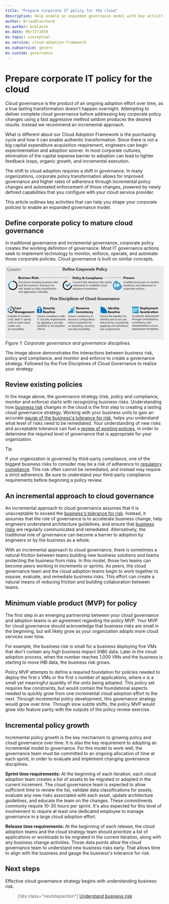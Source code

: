 ```yaml
---
title: "Prepare corporate IT policy for the cloud"
description: Help enable an expanded governance model with key activities like incremental corporate policy changes and automated enforcement.
author: BrianBlanchard
ms.author: brblanch
ms.date: 09/17/2019
ms.topic: conceptual
ms.service: cloud-adoption-framework
ms.subservice: govern
ms.custom: governance
---
```


# Prepare corporate IT policy for the cloud

Cloud governance is the product of an ongoing adoption effort over time, as a true lasting transformation doesn't happen overnight. Attempting to deliver complete cloud governance before addressing key corporate policy changes using a fast aggressive method seldom produces the desired results. Instead we recommend an incremental approach.

What is different about our Cloud Adoption Framework is the purchasing cycle and how it can enable authentic transformation. Since there is not a big capital expenditure acquisition requirement, engineers can begin experimentation and adoption sooner. In most corporate cultures, elimination of the capital expense barrier to adoption can lead to tighter feedback loops, organic growth, and incremental execution.

The shift to cloud adoption requires a shift in governance. In many organizations, corporate policy transformation allows for improved governance and higher rates of adherence through incremental policy changes and automated enforcement of those changes, powered by newly defined capabilities that you configure with your cloud service provider.

This article outlines key activities that can help you shape your corporate policies to enable an expanded governance model.

## Define corporate policy to mature cloud governance

In traditional governance and incremental governance, corporate policy creates the working definition of governance. Most IT governance actions seek to implement technology to monitor, enforce, operate, and automate those corporate policies. Cloud governance is built on similar concepts.

![Corporate governance and governance disciplines](../../_images/operational-transformation-govern-large.png)
_Figure 1: Corporate governance and governance disciplines._

The image above demonstrates the interactions between business risk, policy and compliance, and monitor and enforce to create a governance strategy. Followed by the Five Disciplines of Cloud Governance to realize your strategy.

## Review existing policies

In the image above, the governance strategy (risk, policy and compliance, monitor and enforce) starts with recognizing business risks. Understanding how [business risk](./business-risk.md) changes in the cloud is the first step to creating a lasting cloud governance strategy. Working with your business units to gain an accurate [gauge of the business's tolerance for risk](./risk-tolerance.md), helps you understand what level of risks need to be remediated. Your understanding of new risks and acceptable tolerance can fuel a [review of existing policies](./cloud-policy-review.md), in order to determine the required level of governance that is appropriate for your organization.

> [!TIP]
> If your organization is governed by third-party compliance, one of the biggest business risks to consider may be a risk of adherence to [regulatory compliance](./regulatory-compliance.md). This risk often cannot be remediated, and instead may require a strict adherence. Be sure to understand your third-party compliance requirements before beginning a policy review.

## An incremental approach to cloud governance

An incremental approach to cloud governance assumes that it is unacceptable to exceed the [business's tolerance for risk](./risk-tolerance.md). Instead, it assumes that the role of governance is to accelerate business change, help engineers understand architecture guidelines, and ensure that [business risks](./business-risk.md) are regularly communicated and remediated. Alternatively, the traditional role of governance can become a barrier to adoption by engineers or by the business as a whole.

With an incremental approach to cloud governance, there is sometimes a natural friction between teams building new business solutions and teams protecting the business from risks. In this model, those two teams can become peers working in increments or sprints. As peers, the cloud governance team and the cloud adoption teams begin to work together to expose, evaluate, and remediate business risks. This effort can create a natural means of reducing friction and building collaboration between teams.

## Minimum viable product (MVP) for policy

The first step in an emerging partnership between your cloud governance and adoption teams is an agreement regarding the policy MVP. Your MVP for cloud governance should acknowledge that business risks are small in the beginning, but will likely grow as your organization adopts more cloud services over time.

<!-- cSpell:ignore HBI -->

For example, the business risk is small for a business deploying five VMs that don't contain any high business impact (HBI) data. Later in the cloud adoption process, when the number reaches 1,000 VMs and the business is starting to move HBI data, the business risk grows.

Policy MVP attempts to define a required foundation for policies needed to deploy the first *x* VMs or the first *x* number of applications, where *x* is a small yet meaningful quantity of the units being adopted. This policy set requires few constraints, but would contain the foundational aspects needed to quickly grow from one incremental cloud adoption effort to the next. Through incremental policy development, this governance strategy would grow over time. Through slow subtle shifts, the policy MVP would grow into feature parity with the outputs of the policy review exercise.

## Incremental policy growth

Incremental policy growth is the key mechanism to growing policy and cloud governance over time. It is also the key requirement to adopting an incremental model to governance. For this model to work well, the governance team must be committed to an ongoing allocation of time at each sprint, in order to evaluate and implement changing governance disciplines.

**Sprint time requirements:** At the beginning of each iteration, each cloud adoption team creates a list of assets to be migrated or adopted in the current increment. The cloud governance team is expected to allow sufficient time to review the list, validate data classifications for assets, evaluate any new risks associated with each asset, update architecture guidelines, and educate the team on the changes. These commitments commonly require 10-30 hours per sprint. It's also expected for this level of involvement to require at least one dedicated employee to manage governance in a large cloud adoption effort.

**Release time requirements:** At the beginning of each release, the cloud adoption teams and the cloud strategy team should prioritize a list of applications or workloads to be migrated in the current iteration, along with any business change activities. Those data points allow the cloud governance team to understand new business risks early. That allows time to align with the business and gauge the business's tolerance for risk.

## Next steps

Effective cloud governance strategy begins with understanding business risk.

> [!div class="nextstepaction"]
> [Understand business risk](./business-risk.md)
